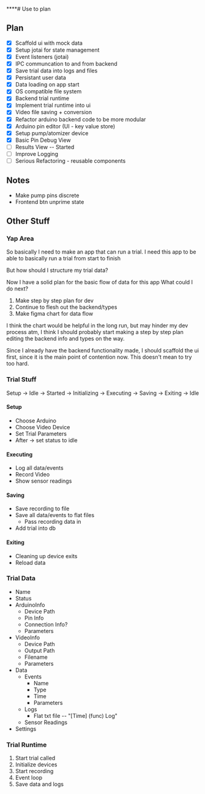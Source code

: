 \*\*\*\*# Use to plan

## Plan

- [x] Scaffold ui with mock data
- [x] Setup jotai for state management
- [x] Event listeners (jotai)
- [x] IPC communcation to and from backend
- [x] Save trial data into logs and files
- [x] Persistant user data
- [x] Data loading on app start
- [x] OS compatible file system
- [x] Backend trial runtime
- [x] Implement trial runtime into ui
- [x] Video file saving + conversion
- [x] Refactor arduino backend code to be more modular
- [x] Arduino pin editor (UI - key value store)
- [x] Setup pump/atomizer device
- [x] Basic Pin Debug View
- [ ] Results View -- Started
- [ ] Improve Logging
- [ ] Serious Refactoring - reusable components

## Notes

- Make pump pins discrete
- Frontend btn unprime state

## Other Stuff

### Yap Area

So basically I need to make an app that can run a trial.
I need this app to be able to basically run a trial from start to finish

But how should I structure my trial data?

Now I have a solid plan for the basic flow of data for this app
What could I do next?

1. Make step by step plan for dev
2. Continue to flesh out the backend/types
3. Make figma chart for data flow

I think the chart would be helpful in the long run, but may hinder my dev
process atm, I think I should probably start making a step by step plan
editing the backend info and types on the way.

Since I already have the backend functionality made, I should scaffold the ui
first, since it is the main point of contention now. This doesn't mean to try
too hard.

### Trial Stuff

Setup -> Idle -> Started -> Initializing -> Executing -> Saving -> Exiting -> Idle

#### Setup

- Choose Arduino
- Choose Video Device
- Set Trial Parameters
- After -> set status to idle

#### Executing

- Log all data/events
- Record Video
- Show sensor readings

#### Saving

- Save recording to file
- Save all data/events to flat files
  - Pass recording data in
- Add trial into db

#### Exiting

- Cleaning up device exits
- Reload data

### Trial Data

- Name
- Status
- ArduinoInfo
  - Device Path
  - Pin Info
  - Connection Info?
  - Parameters
- VideoInfo
  - Device Path
  - Output Path
  - Filename
  - Parameters
- Data
  - Events
    - Name
    - Type
    - Time
    - Parameters
  - Logs
    - Flat txt file -- "[Time] <file> (func) Log"
  - Sensor Readings
- Settings

### Trial Runtime

1. Start trial called
2. Initialize devices
3. Start recording
4. Event loop
5. Save data and logs
